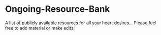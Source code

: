 # Ongoing-Resource-Bank
A list of publicly available resources for all your heart desires... 
Please feel free to add material or make edits!

